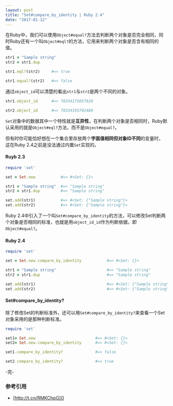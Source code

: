 ```yaml
---
layout: post
title: "Set#compare_by_identity | Ruby 2.4"
date: "2017-01-12"
---
```


在Ruby中，我们可以使用`Object#equal?`方法去判断两个对象是否完全相同，同时Ruby还有一个叫`Object#eql?`的方法，它用来判断两个对象是否含有相同的值。

```ruby
str1 = "Sample string"
str2 = str1.dup

str1.eql?(str2)     #=> true

str1.equal?(str2)   #=> false
```

通过`object_id`可以清楚的看出`str1`与`str2`是两个不同的对象。

```ruby
str1.object_id      #=> 70334175057920

str2.object_id      #=> 70334195702480
```

`Set`对象中的数据其中一个特性就是**互异性**，在判断两个对象是否相同时，Ruby默认采用的就是`Object#eql?`方法，而不是`Object#equal?`。

但有时你可能恰好想在一个集合里存放两个**字面值相同但对象ID不同**的变量时，这在Ruby 2.4之前是没法通过内置`Set`实现的。

#### Ruyb 2.3

```ruby
require 'set'

set = Set.new           #=> #<Set: {}>

str1 = "Sample string"  #=> "Sample string"
str2 = str1.dup         #=> "Sample string"

set.add(str1)           #=> #<Set: {"Sample string"}>
set.add(str2)           #=> #<Set: {"Sample string"}>
```

Ruby 2.4中引入了一个叫`Set#compare_by_identity`的方法，可以修改Set判断两个对象是否相同的标准，也就是用`object_id_id`作为判断依据，即`Object#equal?`。

#### Ruby 2.4
```ruby
require 'set'

set = Set.new.compare_by_identity           #=> #<Set: {}>

str1 = "Sample string"                      #=> "Sample string"
str2 = str1.dup                             #=> "Sample string"

set.add(str1)                               #=> #<Set: {"Sample string"}>
set.add(str2)                               #=> #<Set: {"Sample string", "Sample string"}>
```

#### Set#compare_by_identity?
除了修改Set的判断标准外，还可以用`Set#compare_by_identity?`来查看一个Set对象采用的是那种判断标准。

```ruby
require 'set'

set1= Set.new                          #=> #<Set: {}>
set2= Set.new.compare_by_identity      #=> #<Set: {}>

set1.compare_by_identity?              #=> false

set2.compare_by_identity?              #=> true
```

-完-

### 参考引用
+ [http://t.cn/RMKChpG]()